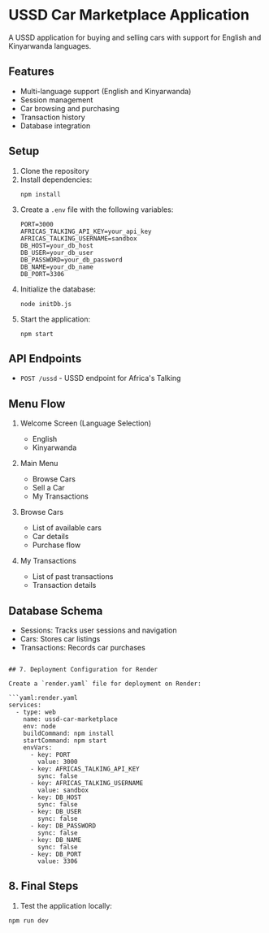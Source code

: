 # USSD Car Marketplace Application

A USSD application for buying and selling cars with support for English and Kinyarwanda languages.

## Features

- Multi-language support (English and Kinyarwanda)
- Session management
- Car browsing and purchasing
- Transaction history
- Database integration

## Setup

1. Clone the repository
2. Install dependencies:
   ```
   npm install
   ```
3. Create a `.env` file with the following variables:
   ```
   PORT=3000
   AFRICAS_TALKING_API_KEY=your_api_key
   AFRICAS_TALKING_USERNAME=sandbox
   DB_HOST=your_db_host
   DB_USER=your_db_user
   DB_PASSWORD=your_db_password
   DB_NAME=your_db_name
   DB_PORT=3306
   ```
4. Initialize the database:
   ```
   node initDb.js
   ```
5. Start the application:
   ```
   npm start
   ```

## API Endpoints

- `POST /ussd` - USSD endpoint for Africa's Talking

## Menu Flow

1. Welcome Screen (Language Selection)
   - English
   - Kinyarwanda

2. Main Menu
   - Browse Cars
   - Sell a Car
   - My Transactions

3. Browse Cars
   - List of available cars
   - Car details
   - Purchase flow

4. My Transactions
   - List of past transactions
   - Transaction details

## Database Schema

- Sessions: Tracks user sessions and navigation
- Cars: Stores car listings
- Transactions: Records car purchases
```

## 7. Deployment Configuration for Render

Create a `render.yaml` file for deployment on Render:

```yaml:render.yaml
services:
  - type: web
    name: ussd-car-marketplace
    env: node
    buildCommand: npm install
    startCommand: npm start
    envVars:
      - key: PORT
        value: 3000
      - key: AFRICAS_TALKING_API_KEY
        sync: false
      - key: AFRICAS_TALKING_USERNAME
        value: sandbox
      - key: DB_HOST
        sync: false
      - key: DB_USER
        sync: false
      - key: DB_PASSWORD
        sync: false
      - key: DB_NAME
        sync: false
      - key: DB_PORT
        value: 3306
```

## 8. Final Steps

1. Test the application locally:
```bash
npm run dev